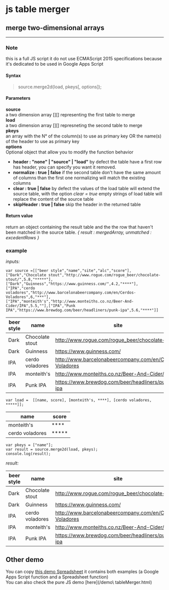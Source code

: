 # js table merger
## merge two-dimensional arrays
----------

### Note  

this is a full JS script it do not use ECMAScript 2015 specifications because it's dedicated to be used in Google Apps Script

#### Syntax  
> source.merge2d(load, pkeys[, options]);  

#### Parameters  
**source**  
 a two dimension array [][] representing the first table to merge  
 **load**  
 a two dimension array [][] represneting the second table to merge  
 **pkeys**  
 an array with the N° of the column(s) to use as primary key OR the name(s) of the header to use as primary key  
 **options**  
Optional object that allow you to modify the function behavior  

 - **header : "none" | "source" | "load"** by defect the table have a first row has header, you can specify you want it removed.  
 - **normalize : true | false** if the second table don't have the same amount of columns than the first one normalizing will match the existing columns  
 - **clear : true | false** by defect the values of the load table will extend the source table, with the option *clear = true* empty strings of load table will replace the content of the source table  
 - **skipHeader : true | false** skip the header in the returned table  

#### Return value  
return an object containing the result table and the the row that haven't been matched in the source table.
 *{ result : mergedArray, unmatched : excedentRows }*


### example  

*inputs:*  

    var source =[["beer style","name","site","alc","score"],["Dark","Chocolate stout","http://www.rogue.com/rogue_beer/chocolate-stout/",5.8,"*****"],["Dark","Guinness","https://www.guinness.com/",4.2,"****"],["IPA","cerdo voladores","http://www.barcelonabeercompany.com/en/Cerdos-Voladores",6,"***"],["IPA","monteith's","http://www.monteiths.co.nz/Beer-And-Cider/IPA",5.5,""],["IPA","Punk IPA","https://www.brewdog.com/beer/headliners/punk-ipa",5.6,"****"]]  

| beer style | name            | site                                                    | alc | score |
|------------|-----------------|---------------------------------------------------------|-----|-------|
| Dark       | Chocolate stout | http://www.rogue.com/rogue_beer/chocolate-stout/        | 5.8 | \***** |
| Dark       | Guinness        | https://www.guinness.com/                               | 4.2 | \****  |
| IPA        | cerdo voladores | http://www.barcelonabeercompany.com/en/Cerdos-Voladores | 6   | \***   |
| IPA        | monteith's      | http://www.monteiths.co.nz/Beer-And-Cider/IPA           | 5.5 |       |
| IPA        | Punk IPA        | https://www.brewdog.com/beer/headliners/punk-ipa        | 5.6 | \****  |


    var load =  [[name, score], [monteith's, ****], [cerdo voladores, *****]];  

| name            | score |
|-----------------|-------|
| monteith's      | \****  |
| cerdo voladores | \***** |


    var pkeys = ["name"];
    var result = source.merge2d(load, pkeys);
    console.log(result);

*result:*  

| beer style | name            | site                                                    | alc | score |
|------------|-----------------|---------------------------------------------------------|-----|-------|
| Dark       | Chocolate stout | http://www.rogue.com/rogue_beer/chocolate-stout/        | 5.8 | \***** |
| Dark       | Guinness        | https://www.guinness.com/                               | 4.2 | \****  |
| IPA        | cerdo voladores | http://www.barcelonabeercompany.com/en/Cerdos-Voladores | 6   | \***** |
| IPA        | monteith's      | http://www.monteiths.co.nz/Beer-And-Cider/IPA           | 5.5 | \****  |
| IPA        | Punk IPA        | https://www.brewdog.com/beer/headliners/punk-ipa        | 5.6 | \****  |

## Other demo  
You can copy [this demo Spreadsheet](https://docs.google.com/spreadsheets/d/1VVUxWPwUAcExE6SiO5wzLWAmuJ5KILEhycyX7Zh4G1I/edit#gid=440250483) it contains both examples (a Google Apps Script function and a Spreadsheet function)  
You can also check the pure JS demo [here](/demo\ tableMerger.html)  
